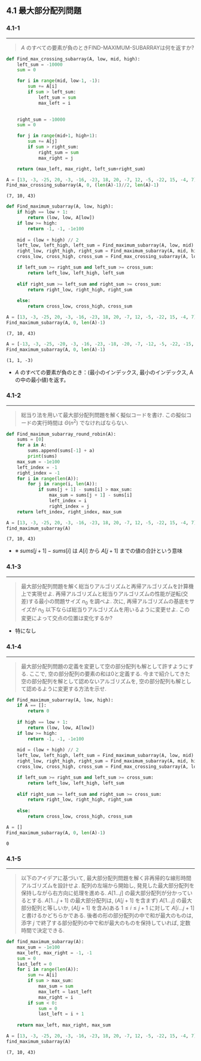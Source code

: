 ## 4.1 最大部分配列問題

### 4.1-1
***
> $A$ のすべての要素が負のときFIND-MAXIMUM-SUBARRAYは何を返すか?


```python
def Find_max_crossing_subarray(A, low, mid, high):
    left_sum = -10000
    sum = 0

    for i in range(mid, low-1, -1):
        sum += A[i]
        if sum > left_sum:
            left_sum = sum
            max_left = i

    
    right_sum = -10000
    sum = 0

    for j in range(mid+1, high+1):
        sum += A[j]
        if sum > right_sum:
            right_sum = sum
            max_right = j

    return (max_left, max_right, left_sum+right_sum)
```


```python
A = [13, -3, -25, 20, -3, -16, -23, 18, 20, -7, 12, -5, -22, 15, -4, 7]
Find_max_crossing_subarray(A, 0, (len(A)-1)//2, len(A)-1)
```




    (7, 10, 43)




```python
def Find_maximum_subarray(A, low, high):
    if high == low + 1:
        return (low, low, A[low])
    if low >= high:
        return -1, -1, -1e100
        
    mid = (low + high) // 2        
    left_low, left_high, left_sum = Find_maximum_subarray(A, low, mid)
    right_low, right_high, right_sum = Find_maximum_subarray(A, mid, high)
    cross_low, cross_high, cross_sum = Find_max_crossing_subarray(A, low, mid, high)        

    if left_sum >= right_sum and left_sum >= cross_sum:
        return left_low, left_high, left_sum
        
    elif right_sum >= left_sum and right_sum >= cross_sum:
        return right_low, right_high, right_sum
        
    else:
        return cross_low, cross_high, cross_sum
```


```python
A = [13, -3, -25, 20, -3, -16, -23, 18, 20, -7, 12, -5, -22, 15, -4, 7]
Find_maximum_subarray(A, 0, len(A)-1)
```




    (7, 10, 43)




```python
A = [-13, -3, -25, -20, -3, -16, -23, -18, -20, -7, -12, -5, -22, -15, -4, -7]
Find_maximum_subarray(A, 0, len(A)-1)
```




    (1, 1, -3)



* $A$ のすべての要素が負のとき：(最小のインデックス, 最小のインデックス, Aの中の最小値)を返す。

### 4.1-2
***
> 総当り法を用いて最大部分配列問題を解く擬似コードを書け. この擬似コードの実行時間は $\Theta(n^2)$ でなければならない. 


```python
def Find_maximum_subarray_round_robin(A):
    sums = [0]
    for a in A:
        sums.append(sums[-1] + a)
        print(sums)
    max_sum = -1e100
    left_index = -1
    right_index = -1
    for i in range(len(A)):
        for j in range(i, len(A)):
            if sums[j + 1] - sums[i] > max_sum:
                max_sum = sums[j + 1] - sums[i]
                left_index = i
                right_index = j
    return left_index, right_index, max_sum
```


```python
A = [13, -3, -25, 20, -3, -16, -23, 18, 20, -7, 12, -5, -22, 15, -4, 7]
find_maximum_subarray(A)
```




    (7, 10, 43)



* ※ $sums[j + 1] - sums[i]$ は $A[i]$ から $A[j+1]$ までの値の合計という意味

### 4.1-3
***
> 最大部分配列問題を解く総当りアルゴリズムと再帰アルゴリズムを計算機上で実現せよ. 再帰アルゴリズムと総当りアルゴリズムの性能が逆転(交差)する最小の問題サイズ $n_0$ を調べよ. 次に, 再帰アルゴリズムの基底をサイズが $n_0$ 以下ならば総当りアルゴリズムを用いるように変更せよ. この変更によって交点の位置は変化するか?

* 特になし

### 4.1-4
***
> 最大部分配列問題の定義を変更して空の部分配列も解として許すようにする. ここで, 空の部分配列の要素の和は0と定義する. 今まで紹介してきた空の部分配列を解として認めないアルゴリズムを, 空の部分配列も解として認めるように変更する方法を示せ. 


```python
def Find_maximum_subarray(A, low, high):
    if A == []:
        return 0
    
    if high == low + 1:
        return (low, low, A[low])
    if low >= high:
        return -1, -1, -1e100
        
    mid = (low + high) // 2        
    left_low, left_high, left_sum = Find_maximum_subarray(A, low, mid)
    right_low, right_high, right_sum = Find_maximum_subarray(A, mid, high)
    cross_low, cross_high, cross_sum = Find_max_crossing_subarray(A, low, mid, high)        

    if left_sum >= right_sum and left_sum >= cross_sum:
        return left_low, left_high, left_sum
        
    elif right_sum >= left_sum and right_sum >= cross_sum:
        return right_low, right_high, right_sum
        
    else:
        return cross_low, cross_high, cross_sum
```


```python
A = []
Find_maximum_subarray(A, 0, len(A)-1)
```




    0



### 4.1-5
***
> 以下のアイデアに基づいて, 最大部分配列問題を解く非再帰的な線形時間アルゴリズムを設計せよ. 配列の左端から開始し, 発見した最大部分配列を保持しながら右方向に処理を進める. $A[1 \dots j]$ の最大部分配列が分かっているとする. $A[1 \dots j+1]$ の最大部分配列は, ($A[j + 1]$ を含まず) $A[1 \dots j]$ の最大部分配列と等しいか, ($A[j+1]$ を含み)ある $1 \le i \le j + 1$ に対して $A[i \dots j+1]$ と書けるかどちらかである. 後者の形の部分配列の中で和が最大のものは, 添字 $j$ で終了する部分配列の中で和が最大のものを保持していれば, 定数時間で決定できる.


```python
def find_maximum_subarray(A):
    max_sum = -1e100
    max_left, max_right = -1, -1
    sum = 0
    last_left = 0
    for i in range(len(A)):
        sum += A[i]
        if sum > max_sum:
            max_sum = sum
            max_left = last_left
            max_right = i
        if sum < 0:
            sum = 0
            last_left = i + 1
        
    return max_left, max_right, max_sum
```


```python
A = [13, -3, -25, 20, -3, -16, -23, 18, 20, -7, 12, -5, -22, 15, -4, 7]
find_maximum_subarray(A)
```




    (7, 10, 43)


